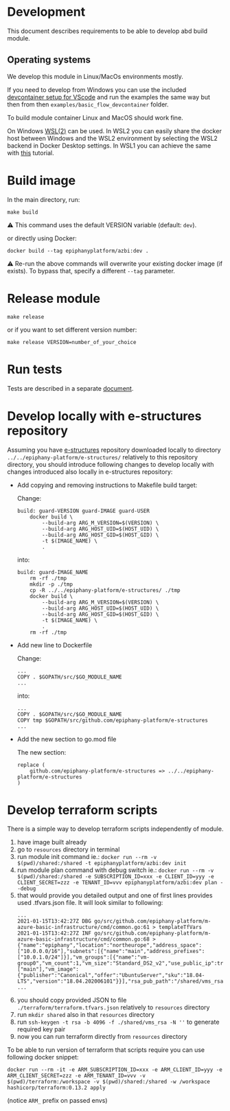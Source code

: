 # Development

This document describes requirements to be able to develop abd build module. 

## Operating systems

We develop this module in Linux/MacOs environments mostly. 

If you need to develop from Windows you can use the included [devcontainer setup for VScode](https://code.visualstudio.com/docs/remote/containers-tutorial) and run the examples the same way but then from then `examples/basic_flow_devcontainer` folder.

To build module container Linux and MacOS should work fine. 

On Windows [WSL(2)](https://docs.microsoft.com/en-us/windows/wsl/install-win10) can be used. In WSL2 you can easily share the docker host between Windows and the WSL2 environment by selecting the WSL2 backend in Docker Desktop settings. In WSL1 you can achieve the same with [this](https://nickjanetakis.com/blog/setting-up-docker-for-windows-and-wsl-to-work-flawlessly) tutorial.


# Build image

In the main directory, run:

```shell
make build
```

:warning: This command uses the default VERSION variable (default: `dev`).

or directly using Docker:

```shell
docker build --tag epiphanyplatform/azbi:dev .
```

:warning: Re-run the above commands will overwrite your existing docker image (if exists). To bypass that, specify a different `--tag` parameter. 

# Release module

```shell
make release
```

or if you want to set different version number:

```shell
make release VERSION=number_of_your_choice
```

# Run tests

Tests are described in a separate [document](TESTS.md).

# Develop locally with e-structures repository

Assuming you have [e-structures](https://github.com/epiphany-platform/e-structures) repository downloaded locally to directory `../../epiphany-platform/e-structures/` relatively to this repository directory, you should introduce following changes to develop locally with changes introduced also locally in e-structures repository: 

* Add copying and removing instructions to Makefile build target: 

    Change: 
    
    ```
    build: guard-VERSION guard-IMAGE guard-USER
        docker build \
            --build-arg ARG_M_VERSION=$(VERSION) \
            --build-arg ARG_HOST_UID=$(HOST_UID) \
            --build-arg ARG_HOST_GID=$(HOST_GID) \
            -t $(IMAGE_NAME) \
            .
    ``` 
    
    into: 
    
    ```
    build: guard-IMAGE_NAME
        rm -rf ./tmp
        mkdir -p ./tmp
        cp -R ../../epiphany-platform/e-structures/ ./tmp
        docker build \
            --build-arg ARG_M_VERSION=$(VERSION) \
            --build-arg ARG_HOST_UID=$(HOST_UID) \
            --build-arg ARG_HOST_GID=$(HOST_GID) \
            -t $(IMAGE_NAME) \
            .
        rm -rf ./tmp
    ```

* Add new line to Dockerfile

    Change: 
    
    ```
    ...
    COPY . $GOPATH/src/$GO_MODULE_NAME
    ...
    ```
    
    into: 
    
    ```
    ...
    COPY . $GOPATH/src/$GO_MODULE_NAME
    COPY tmp $GOPATH/src/github.com/epiphany-platform/e-structures
    ...
    ```

* Add the new section to go.mod file

    The new section: 
    
    ```
    replace (
        github.com/epiphany-platform/e-structures => ../../epiphany-platform/e-structures
    )
    ```
# Develop terraform scripts

There is a simple way to develop terraform scripts independently of module.

1) have image built already
1) go to `resources` directory in terminal
1) run module init command ie.: `docker run --rm -v $(pwd)/shared:/shared -t epiphanyplatform/azbi:dev init`
1) run module plan command with debug switch ie.: `docker run --rm -v $(pwd)/shared:/shared -e SUBSCRIPTION_ID=xxx -e CLIENT_ID=yyy -e CLIENT_SECRET=zzz -e TENANT_ID=vvv epiphanyplatform/azbi:dev plan --debug`
1) that would provide you detailed output and one of first lines provides used .tfvars.json file. It will look similar to following: 
   ```
   ...
   2021-01-15T13:42:27Z DBG go/src/github.com/epiphany-platform/m-azure-basic-infrastructure/cmd/common.go:61 > templateTfVars
   2021-01-15T13:42:27Z INF go/src/github.com/epiphany-platform/m-azure-basic-infrastructure/cmd/common.go:68 > {"name":"epiphany","location":"northeurope","address_space":["10.0.0.0/16"],"subnets":[{"name":"main","address_prefixes":["10.0.1.0/24"]}],"vm_groups":[{"name":"vm-group0","vm_count":1,"vm_size":"Standard_DS2_v2","use_public_ip":true,"subnet_names":["main"],"vm_image":{"publisher":"Canonical","offer":"UbuntuServer","sku":"18.04-LTS","version":"18.04.202006101"}}],"rsa_pub_path":"/shared/vms_rsa.pub"}
   ...
   ```
1) you should copy provided JSON to file `./terraform/terraform.tfvars.json` relatively to `resources` directory
1) run `mkdir shared` also in that `resources` directory
1) run `ssh-keygen -t rsa -b 4096 -f ./shared/vms_rsa -N ''` to generate required key pair
1) now you can run terraform directly from `resources` directory

To be able to run version of terraform that scripts require you can use following docker snippet: 

```
docker run --rm -it -e ARM_SUBSCRIPTION_ID=xxx -e ARM_CLIENT_ID=yyy -e ARM_CLIENT_SECRET=zzz -e ARM_TENANT_ID=vvv -v $(pwd)/terraform:/workspace -v $(pwd)/shared:/shared -w /workspace hashicorp/terraform:0.13.2 apply
```
(notice `ARM_` prefix on passed envs)
